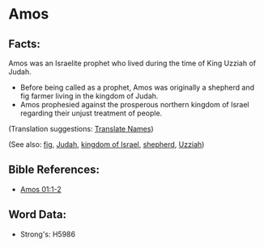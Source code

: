 # Amos #

## Facts: ##

Amos was an Israelite prophet who lived during the time of King Uzziah of Judah.

* Before being called as a prophet, Amos was originally a shepherd and fig farmer living in the kingdom of Judah.
* Amos prophesied against the prosperous northern kingdom of Israel regarding their unjust treatment of people.

(Translation suggestions: [Translate Names](rc://en/ta/man/translate/translate-names))

(See also: [fig](../other/fig.md), [Judah](../names/judah.md), [kingdom of Israel](../names/kingdomofisrael.md), [shepherd](../other/shepherd.md), [Uzziah](../names/uzziah.md))

## Bible References: ##

* [Amos 01:1-2](rc://en/tn/help/amo/01/01)

## Word Data: ##

* Strong's: H5986
